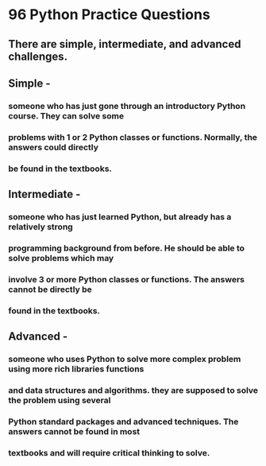 # 96 Python Practice Questions
## There are simple, intermediate, and advanced challenges.

## Simple -
### someone who has just gone through an introductory Python course. They can solve some
### problems with 1 or 2 Python classes or functions. Normally, the answers could directly
### be found in the textbooks.
         
## Intermediate - 
### someone who has just learned Python, but already has a relatively strong
### programming background from before. He should be able to solve problems which may 
### involve 3 or more Python classes or functions. The answers cannot be directly be 
### found in the textbooks.
               
## Advanced - 
### someone who uses Python to solve more complex problem using more rich libraries functions
### and data structures and algorithms. they are supposed to solve the problem using several
### Python standard packages and advanced techniques. The answers cannot be found in most 
### textbooks and will require critical thinking to solve.
